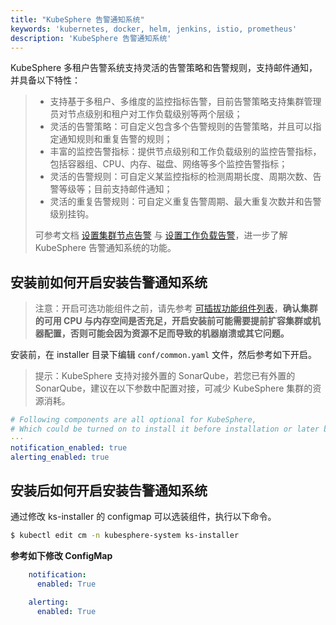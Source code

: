 ```yaml
---
title: "KubeSphere 告警通知系统"
keywords: 'kubernetes, docker, helm, jenkins, istio, prometheus'
description: 'KubeSphere 告警通知系统'
---
```


KubeSphere 多租户告警系统支持灵活的告警策略和告警规则，支持邮件通知，并具备以下特性：


> - 支持基于多租户、多维度的监控指标告警，目前告警策略支持集群管理员对节点级别和租户对工作负载级别等两个层级；
> - 灵活的告警策略：可自定义包含多个告警规则的告警策略，并且可以指定通知规则和重复告警的规则；
> - 丰富的监控告警指标：提供节点级别和工作负载级别的监控告警指标，包括容器组、CPU、内存、磁盘、网络等多个监控告警指标；
> - 灵活的告警规则：可自定义某监控指标的检测周期长度、周期次数、告警等级等；目前支持邮件通知；
> - 灵活的重复告警规则：可自定义重复告警周期、最大重复次数并和告警级别挂钩。
>
> 可参考文档 [设置集群节点告警](../../monitoring/alert-policy) 与 [设置工作负载告警](../../monitoring/workload-alert-policy)，进一步了解 KubeSphere 告警通知系统的功能。

## 安装前如何开启安装告警通知系统

> 注意：开启可选功能组件之前，请先参考 [可插拔功能组件列表](../../installation/intro/#可插拔功能组件列表)，**确认集群的可用 CPU 与内存空间是否充足，开启安装前可能需要提前扩容集群或机器配置，否则可能会因为资源不足而导致的机器崩溃或其它问题。**

安装前，在 installer 目录下编辑 `conf/common.yaml` 文件，然后参考如下开启。

> 提示：KubeSphere 支持对接外置的 SonarQube，若您已有外置的 SonarQube，建议在以下参数中配置对接，可减少 KubeSphere 集群的资源消耗。

```yaml
# Following components are all optional for KubeSphere,
# Which could be turned on to install it before installation or later by updating its value to true
···
notification_enabled: true
alerting_enabled: true
```

## 安装后如何开启安装告警通知系统

通过修改 ks-installer 的 configmap 可以选装组件，执行以下命令。

```bash
$ kubectl edit cm -n kubesphere-system ks-installer
```

**参考如下修改 ConfigMap**

```yaml
    notification:
      enabled: True

    alerting:
      enabled: True
```
